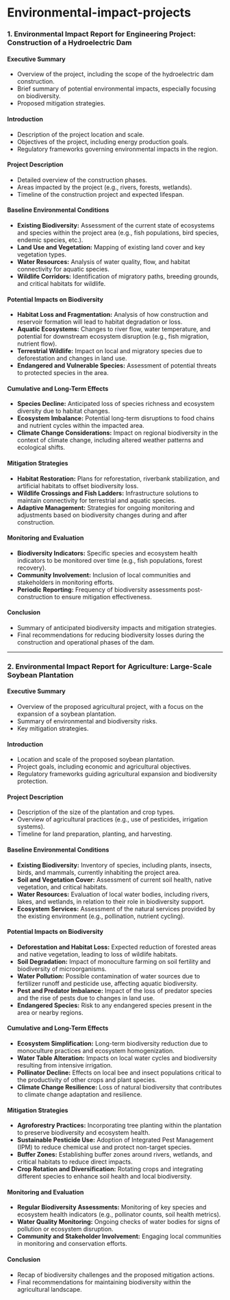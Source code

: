 # Environmental-impact-projects


### **1. Environmental Impact Report for Engineering Project: Construction of a Hydroelectric Dam**

#### **Executive Summary**
- Overview of the project, including the scope of the hydroelectric dam construction.
- Brief summary of potential environmental impacts, especially focusing on biodiversity.
- Proposed mitigation strategies.

#### **Introduction**
- Description of the project location and scale.
- Objectives of the project, including energy production goals.
- Regulatory frameworks governing environmental impacts in the region.

#### **Project Description**
- Detailed overview of the construction phases.
- Areas impacted by the project (e.g., rivers, forests, wetlands).
- Timeline of the construction project and expected lifespan.

#### **Baseline Environmental Conditions**
- **Existing Biodiversity:** Assessment of the current state of ecosystems and species within the project area (e.g., fish populations, bird species, endemic species, etc.).
- **Land Use and Vegetation:** Mapping of existing land cover and key vegetation types.
- **Water Resources:** Analysis of water quality, flow, and habitat connectivity for aquatic species.
- **Wildlife Corridors:** Identification of migratory paths, breeding grounds, and critical habitats for wildlife.

#### **Potential Impacts on Biodiversity**
- **Habitat Loss and Fragmentation:** Analysis of how construction and reservoir formation will lead to habitat degradation or loss.
- **Aquatic Ecosystems:** Changes to river flow, water temperature, and potential for downstream ecosystem disruption (e.g., fish migration, nutrient flow).
- **Terrestrial Wildlife:** Impact on local and migratory species due to deforestation and changes in land use.
- **Endangered and Vulnerable Species:** Assessment of potential threats to protected species in the area.

#### **Cumulative and Long-Term Effects**
- **Species Decline:** Anticipated loss of species richness and ecosystem diversity due to habitat changes.
- **Ecosystem Imbalance:** Potential long-term disruptions to food chains and nutrient cycles within the impacted area.
- **Climate Change Considerations:** Impact on regional biodiversity in the context of climate change, including altered weather patterns and ecological shifts.

#### **Mitigation Strategies**
- **Habitat Restoration:** Plans for reforestation, riverbank stabilization, and artificial habitats to offset biodiversity loss.
- **Wildlife Crossings and Fish Ladders:** Infrastructure solutions to maintain connectivity for terrestrial and aquatic species.
- **Adaptive Management:** Strategies for ongoing monitoring and adjustments based on biodiversity changes during and after construction.

#### **Monitoring and Evaluation**
- **Biodiversity Indicators:** Specific species and ecosystem health indicators to be monitored over time (e.g., fish populations, forest recovery).
- **Community Involvement:** Inclusion of local communities and stakeholders in monitoring efforts.
- **Periodic Reporting:** Frequency of biodiversity assessments post-construction to ensure mitigation effectiveness.

#### **Conclusion**
- Summary of anticipated biodiversity impacts and mitigation strategies.
- Final recommendations for reducing biodiversity losses during the construction and operational phases of the dam.

---

### **2. Environmental Impact Report for Agriculture: Large-Scale Soybean Plantation**

#### **Executive Summary**
- Overview of the proposed agricultural project, with a focus on the expansion of a soybean plantation.
- Summary of environmental and biodiversity risks.
- Key mitigation strategies.

#### **Introduction**
- Location and scale of the proposed soybean plantation.
- Project goals, including economic and agricultural objectives.
- Regulatory frameworks guiding agricultural expansion and biodiversity protection.

#### **Project Description**
- Description of the size of the plantation and crop types.
- Overview of agricultural practices (e.g., use of pesticides, irrigation systems).
- Timeline for land preparation, planting, and harvesting.

#### **Baseline Environmental Conditions**
- **Existing Biodiversity:** Inventory of species, including plants, insects, birds, and mammals, currently inhabiting the project area.
- **Soil and Vegetation Cover:** Assessment of current soil health, native vegetation, and critical habitats.
- **Water Resources:** Evaluation of local water bodies, including rivers, lakes, and wetlands, in relation to their role in biodiversity support.
- **Ecosystem Services:** Assessment of the natural services provided by the existing environment (e.g., pollination, nutrient cycling).

#### **Potential Impacts on Biodiversity**
- **Deforestation and Habitat Loss:** Expected reduction of forested areas and native vegetation, leading to loss of wildlife habitats.
- **Soil Degradation:** Impact of monoculture farming on soil fertility and biodiversity of microorganisms.
- **Water Pollution:** Possible contamination of water sources due to fertilizer runoff and pesticide use, affecting aquatic biodiversity.
- **Pest and Predator Imbalance:** Impact of the loss of predator species and the rise of pests due to changes in land use.
- **Endangered Species:** Risk to any endangered species present in the area or nearby regions.

#### **Cumulative and Long-Term Effects**
- **Ecosystem Simplification:** Long-term biodiversity reduction due to monoculture practices and ecosystem homogenization.
- **Water Table Alteration:** Impacts on local water cycles and biodiversity resulting from intensive irrigation.
- **Pollinator Decline:** Effects on local bee and insect populations critical to the productivity of other crops and plant species.
- **Climate Change Resilience:** Loss of natural biodiversity that contributes to climate change adaptation and resilience.

#### **Mitigation Strategies**
- **Agroforestry Practices:** Incorporating tree planting within the plantation to preserve biodiversity and ecosystem health.
- **Sustainable Pesticide Use:** Adoption of Integrated Pest Management (IPM) to reduce chemical use and protect non-target species.
- **Buffer Zones:** Establishing buffer zones around rivers, wetlands, and critical habitats to reduce direct impacts.
- **Crop Rotation and Diversification:** Rotating crops and integrating different species to enhance soil health and local biodiversity.

#### **Monitoring and Evaluation**
- **Regular Biodiversity Assessments:** Monitoring of key species and ecosystem health indicators (e.g., pollinator counts, soil health metrics).
- **Water Quality Monitoring:** Ongoing checks of water bodies for signs of pollution or ecosystem disruption.
- **Community and Stakeholder Involvement:** Engaging local communities in monitoring and conservation efforts.

#### **Conclusion**
- Recap of biodiversity challenges and the proposed mitigation actions.
- Final recommendations for maintaining biodiversity within the agricultural landscape.


